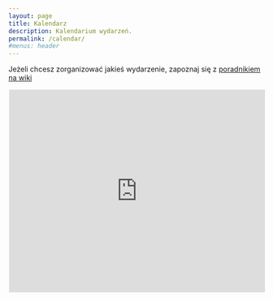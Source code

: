 ```yaml
---
layout: page
title: Kalendarz
description: Kalendarium wydarzeń.
permalink: /calendar/
#menus: header
---
```


Jeżeli chcesz zorganizować jakieś wydarzenie, zapoznaj się z [poradnikiem na wiki](https://wiki.hsp.sh/zrob_se_meetup)

<iframe src="https://gra0007.github.io/modern-cal-embed/iframe.html?ical=https%3A%2F%2Fwydarzenia.hsp.sh%2F%40hs%2Ffeed%2Fics&title=1&nav=1&date=1&view=1&details=0&monstart=1&dview=0&color=%2300cc99&colorbg=%231b1b1b&colortxt=%23ffffff&colorsecondarytxt=%23FFFFFF"
			width="100%" height="400px" style="border: 1px solid #ffffff"></iframe>
